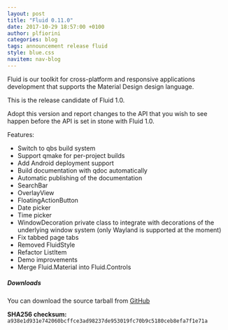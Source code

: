 ```yaml
---
layout: post
title: "Fluid 0.11.0"
date: 2017-10-29 18:57:00 +0100
author: plfiorini
categories: blog
tags: announcement release fluid
style: blue.css
navitem: nav-blog
---
```


Fluid is our toolkit for cross-platform and responsive applications development that supports the Material Design design language.

This is the release candidate of Fluid 1.0.

Adopt this version and report changes to the API that you wish to see happen before the API is set in stone with Fluid 1.0.

Features:

* Switch to qbs build system
* Support qmake for per-project builds
* Add Android deployment support
* Build documentation with qdoc automatically
* Automatic publishing of the documentation
* SearchBar
* OverlayView
* FloatingActionButton
* Date picker
* Time picker
* WindowDecoration private class to integrate with decorations of the underlying window system (only Wayland is supported at the moment)
* Fix tabbed page tabs
* Removed FluidStyle
* Refactor ListItem
* Demo improvements
* Merge Fluid.Material into Fluid.Controls

##### Downloads

You can download the source tarball from [GitHub][tarball]

**SHA256 checksum:** `a938e1d931e742060bcffce3ad98237de953019fc70b9c5180ceb8efa7f1e71a`


[tarball]: https://github.com/lirios/fluid/releases/download/v0.11.0/fluid-0.11.0.tar.xz
